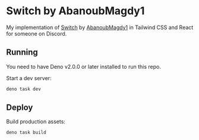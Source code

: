 # Switch by AbanoubMagdy1

My implementation of [Switch](https://uiverse.io/AbanoubMagdy1/fluffy-octopus-90) by [AbanoubMagdy1](https://uiverse.io/profile/AbanoubMagdy1) in Tailwind CSS and React for someone on Discord.

## Running

You need to have Deno v2.0.0 or later installed to run this repo.

Start a dev server:

```sh
deno task dev
```

## Deploy

Build production assets:

```sh
deno task build
```
